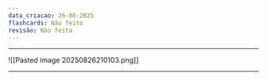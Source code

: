 ```yaml
---
data_criacao: 26-08-2025
flashcards: Não feito
revisão: Não feita
---
```


---

![[Pasted image 20250826210103.png]]

---